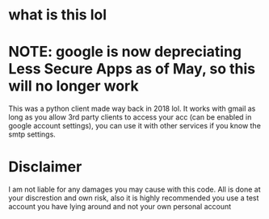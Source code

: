 # what is this lol

# NOTE: google is now depreciating Less Secure Apps as of May, so this will no longer work 

This was a python client made way back in 2018 lol. It works with gmail as long as you allow 3rd party clients to access your acc (can be enabled in google account settings), you can use it with other services if you know the smtp settings. 

# Disclaimer

I am not liable for any damages you may cause with this code. All is done at your discrestion and own risk, also it is highly recommended you use a test account you have lying around and not your own personal account 

